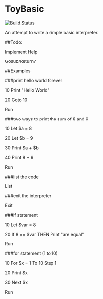 # ToyBasic

[![Build Status](https://travis-ci.org/bobbarnes1981/ToyBasic.svg?branch=master)](https://travis-ci.org/bobbarnes1981/ToyBasic)

An attempt to write a simple basic interpreter.

##Todo:

Implement Help

Gosub/Return?

##Examples

###print hello world forever

10 Print "Hello World"

20 Goto 10

Run

###two ways to print the sum of 8 and 9

10 Let $a = 8

20 Let $b = 9

30 Print $a + $b

40 Print 8 + 9

Run

###list the code

List

###exit the interpreter

Exit

###if statement

10 Let $var = 8

20 If 8 == $var THEN Print "are equal"

Run

###for statement (1 to 10)

10 For $x = 1 To 10 Step 1

20 Print $x

30 Next $x

Run
